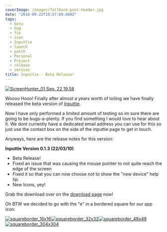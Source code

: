 ```yaml
---
coverImage: /images/fallback-post-header.jpg
date: "2010-09-22T19:57:09.000Z"
tags:
  - beta
  - bug
  - fix
  - icon
  - Inputtie
  - launch
  - patch
  - Personal
  - Project
  - release
  - version
title: Inputtie - Beta Release!
---
```


[![](/wp-content/uploads/2010/09/ScreenHunter_01-Sep.-22-19.58.png "ScreenHunter_01 Sep. 22 19.58")](/wp-content/uploads/2010/09/ScreenHunter_01-Sep.-22-19.58.png)

Woooo Hooo! Finally after almost a years worth of toiling we have finally released the beta version of [Inputtie](https://www.inputtie.com).

<!-- more -->

Now I have only performed a limited amount of testing so im sure there are going to be bugs-a-plenty. If you find something I would love to hear about it. We dont currently have a dedicated email address you can use for this so just use the contact box on the side of the inputtie page to get in touch.

Anyways, here are the release notes for this version:

**Inputtie Version 0.1.3 (22/03/10)**

- Beta Release!
- Fixed an issue that was causing the mouse pointer to not quite reach the edge of the screen
- Fixed it so that you can now choose not to show the "new device" help tip.
- New Icons, yey!

Grab the download over on the [download page](https://www.inputtie.com/download/) now!

Oh BTW we decided to go with the "e" in a bordered square for our app icon:

[![](/wp-content/uploads/2010/09/squareborder_16x16.png "squareborder_16x16")](/wp-content/uploads/2010/09/squareborder_16x16.png)[![](/wp-content/uploads/2010/09/squareborder_32x32.png "squareborder_32x32")](/wp-content/uploads/2010/09/squareborder_32x32.png)[![](/wp-content/uploads/2010/09/squareborder_48x48.png "squareborder_48x48")](/wp-content/uploads/2010/09/squareborder_48x48.png)[![](/wp-content/uploads/2010/09/squareborder_304x3041.png "squareborder_304x304")](/wp-content/uploads/2010/09/squareborder_304x3041.png)
